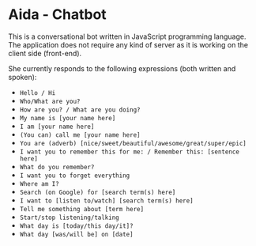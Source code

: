 # Aida - Chatbot
This is a conversational bot written in JavaScript programming language.
The application does not require any kind of server as it is working on the client side (front-end).

She currently responds to the following expressions (both written and spoken):

- ``Hello / Hi``
- ``Who/What are you?``
- ``How are you? / What are you doing?``
- ``My name is [your name here]``
- ``I am [your name here]``
- ``(You can) call me [your name here]``
- ``You are (adverb) [nice/sweet/beautiful/awesome/great/super/epic]``
- ``I want you to remember this for me: / Remember this: [sentence here]``
- ``What do you remember?``
- ``I want you to forget everything``
- ``Where am I?``
- ``Search (on Google) for [search term(s) here]``
- ``I want to [listen to/watch] [search term(s) here]``
- ``Tell me something about [term here]``
- ``Start/stop listening/talking``
- ``What day is [today/this day/it]?``
- ``What day [was/will be] on [date]``